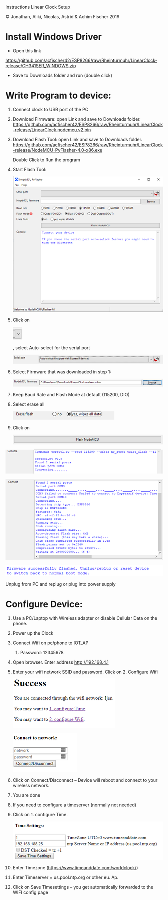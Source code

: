 Instructions Linear Clock Setup

© Jonathan, Aliki, Nicolas, Astrid & Achim Fischer 2019

Install Windows Driver
======================

-   Open this link

<https://github.com/acfischer42/ESP8266/raw/Rheinturmuhr/LinearClock-release/CH341SER_WINDOWS.zip>

-   Save to Downloads folder and run (double click)

Write Program to device:
========================

1.  Connect clock to USB port of the PC

2.  Download Firmware: open Link and save to Downloads folder.  
    <https://github.com/acfischer42/ESP8266/raw/Rheinturmuhr/LinearClock-release/LinearClock.nodemcu.v2.bin>

3.  Download Flash Tool: open Link and save to Downloads folder.  
    <https://github.com/acfischer42/ESP8266/raw/Rheinturmuhr/LinearClock-release/NodeMCU-PyFlasher-4.0-x86.exe>

    Double Click to Run the program

4.  Start Flash Tool:  
    

    ![](media/8589a13d4ef9b141e200692610349f65.png)

5.  Click on

    ![](media/47c01ac3b6d663f5b7a1afe059c0c60d.png)

    , select Auto-select for the serial port  
    

    ![](media/1dc23e8bbfce2d9c6faa2de4a93bf774.png)

6.  Select Firmware that was downloaded in step 1:  
    

    ![](media/6d54edc72be0fa901978b93120ddc6fa.png)

7.  Keep Baud Rate and Flash Mode at default (115200, DIO)

8.  Select erase all  
    

    ![](media/34945772308f49e8cd1b09596c9f5c09.png)

9.  Click on

    ![](media/3fb5cc3bcb12df4b68f9229faa3693aa.png)

![](media/07b319327cace9f64fa47f456fff283d.png)

![](media/171ef442bb1dd7d149eca6c8d21541f2.png)

![](media/a72b019b992c20b1db3496072973c5bf.png)

Unplug from PC and replug or plug into power supply

Configure Device:
=================

1.  Use a PC/Laptop with Wireless adapter or disable Cellular Data on the phone.

2.  Power up the Clock

3.  Connect Wifi on pc/phone to IOT_AP

    1.  Password: 12345678

4.  Open browser. Enter address <http://192.168.4.1>

5.  Enter your wifi network SSID and password. Click on 2. Configure Wifi

    ![](media/e94fcddb3c07c671fc26af5672f44147.png)

    ![](media/80c454581b06b3a2686e4934a68d7282.png)

6.  Click on Connect/Disconnect – Device will reboot and connect to your
    wireless network.

7.  You are done

8.  If you need to configure a timeserver (normally not needed)

9.  Click on 1. configure Time.

    ![](media/8cd33d0da7e3479958dc32be4382e690.png)

10. Enter Timezone (<https://www.timeanddate.com/worldclock/>)

11. Enter Timeserver = us.pool.ntp.org or other eu. Ap.

12. Click on Save Timesettings – you get automatically forwarded to the WIFI
    config page
